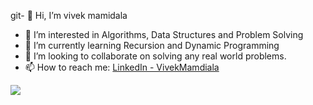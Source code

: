 git- 👋 Hi, I’m vivek mamidala
- 👀 I’m interested in Algorithms, Data Structures and Problem Solving
- 🌱 I’m currently learning Recursion and Dynamic Programming
- 💞️ I’m looking to collaborate on solving any real world problems.
- 📫 How to reach me: [LinkedIn - VivekMamdiala](https://www.linkedin.com/in/vivekmamidala/)

<img src="https://github-readme-stats.vercel.app/api?username=vivekmamidala&&show_icons=true&title_color=ffffff&icon_color=bb2acf&text_color=daf7dc&bg_color=151515">

